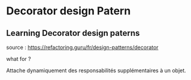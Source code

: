 # Decorator design Patern

## Learning Decorator design paterns

source :
https://refactoring.guru/fr/design-patterns/decorator

what for ?

Attache dynamiquement des responsabilités supplémentaires à un objet.
